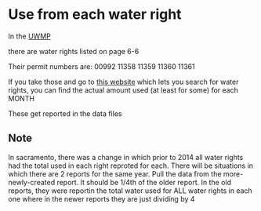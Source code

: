 # Use from each water right

In the [UWMP](https://www.cityofsacramento.org/~/media/Corporate/Files/DOU/2015%20UWMP%20June%202016Appendices.pdf)

there are water rights listed on page 6-6

Their permit numbers are: 
00992
11358
11359
11360
11361

If you take those and go to [this website](https://ciwqs.waterboards.ca.gov/ciwqs/ewrims/EWServlet?Redirect_Page=EWWaterRightPublicSearch.jsp&Purpose=getEWAppSearchPage) which lets you search for water rights, you can find the actual amount used (at least for some) for each MONTH

These get reported in the data files

## Note 
In sacramento, there was a change in which prior to 2014 all water rights had the total used in each right reproted for each. There will be situations in which there are 2 reports for the same year. Pull the data from the more-newly-created report. It should be 1/4th of the older report. In the old reports, they were reportin the total water used for ALL water rights in each one where in the newer reports they are just dividing by 4

